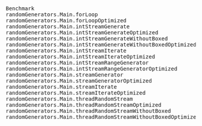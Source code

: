 <pre>
Benchmark                                                      (ITERATIONS)  Mode  Cnt     Score      Error  Units
randomGenerators.Main.forLoop                                     100000000  avgt    3  1977,555 ± 1678,028  ms/op
randomGenerators.Main.forLoopOptimized                            100000000  avgt    3  1258,845 ±  277,611  ms/op
randomGenerators.Main.intStreamGenerate                           100000000  avgt    3  2170,697 ± 1578,987  ms/op
randomGenerators.Main.intStreamGenerateOptimized                  100000000  avgt    3  1601,027 ±  691,251  ms/op
randomGenerators.Main.intStreamGenerateWithoutBoxed               100000000  avgt    3  2090,076 ± 1548,535  ms/op
randomGenerators.Main.intStreamGenerateWithoutBoxedOptimized      100000000  avgt    3  1386,097 ±  341,976  ms/op
randomGenerators.Main.intStreamIterate                            100000000  avgt    3  2180,587 ± 2720,563  ms/op
randomGenerators.Main.intStreamIterateOptimized                   100000000  avgt    3  1400,645 ±  744,143  ms/op
randomGenerators.Main.intStreamRangeGenerator                     100000000  avgt    3  1938,959 ±  271,664  ms/op
randomGenerators.Main.intStreamRangeGeneratorOptimized            100000000  avgt    3  1336,496 ±  999,413  ms/op
randomGenerators.Main.streamGenerator                             100000000  avgt    3  2132,030 ± 3209,000  ms/op
randomGenerators.Main.streamGeneratorOptimized                    100000000  avgt    3  1467,945 ±  342,439  ms/op
randomGenerators.Main.streamIterate                               100000000  avgt    3  2661,789 ± 1488,098  ms/op
randomGenerators.Main.streamIterateOptimized                      100000000  avgt    3  2157,078 ± 1300,832  ms/op
randomGenerators.Main.threadRandomStream                          100000000  avgt    3  2241,036 ±  996,540  ms/op
randomGenerators.Main.threadRandomStreamOptimized                 100000000  avgt    3  1530,870 ± 1017,882  ms/op
randomGenerators.Main.threadRandomStreamWithoutBoxed              100000000  avgt    3  1945,084 ± 1887,145  ms/op
randomGenerators.Main.threadRandomStreamWithoutBoxedOptimized     100000000  avgt    3  1304,174 ±  775,246  ms/op

</pre>

